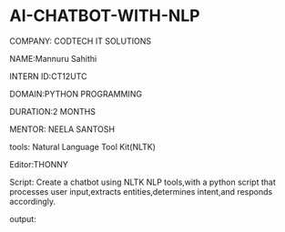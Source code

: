 # AI-CHATBOT-WITH-NLP

COMPANY: CODTECH IT SOLUTIONS

NAME:Mannuru Sahithi

INTERN ID:CT12UTC

DOMAIN:PYTHON PROGRAMMING

DURATION:2 MONTHS

MENTOR: NEELA SANTOSH

tools:
Natural Language Tool Kit(NLTK)

Editor:THONNY

Script:
Create a chatbot using NLTK NLP tools,with a python script that processes user input,extracts entities,determines intent,and responds accordingly.

output:


